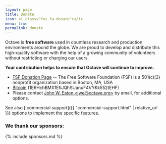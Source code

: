 ```yaml
---
layout: page
title: Donate
icon: <i class="fas fa-donate"></i>
menu: true
permalink: donate
---
```


Octave is **free software**
used in countless research and production environments around the globe.
We are proud to develop and distribute this high-quality software
with the help of a growing community of volunteers
without restricting or charging our users.

**Your contribution helps to ensure that Octave will continue to improve.**

- [FSF Donation Page](https://crm.fsf.org/civicrm/contribute/transact?reset=1&id=10)
  -- The Free Software Foundation (FSF) is a 501(c)(3) nonprofit organization based in Boston, MA, USA
- [<i class="fab fa-bitcoin"></i> Bitcoin](bitcoin:1E6HchBMX1EfiJQhSUanuF4VYKk552tEHF)
  (1E6HchBMX1EfiJQhSUanuF4VYKk552tEHF)
- Please contact [John W. Eaton &lt;jwe@octave.org&gt;](mailto:jwe@octave.org)
  by email, for additional options.

See also
[<i class="fas fa-comment-dollar"></i> commercial support]({{ "commercial-support.html" | relative_url }})
options to implement the specific features.


### We thank our sponsors:

{% include sponsors.md %}
